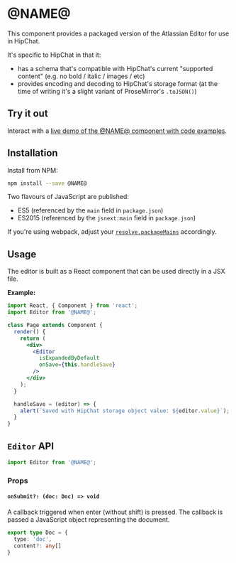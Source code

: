 # @NAME@

This component provides a packaged version of the Atlassian Editor for use in HipChat.

It's specific to HipChat in that it:

- has a schema that's compatible with HipChat's current "supported content" (e.g. no bold / italic / images / etc)
- provides encoding and decoding to HipChat's storage format (at the time of writing it's a slight variant of ProseMirror's `.toJSON()`)

## Try it out

Interact with a [live demo of the @NAME@ component with code examples](https://aui-cdn.atlassian.com/atlaskit/stories/@NAME@/@VERSION@/).


## Installation

Install from NPM:

```sh
npm install --save @NAME@
```

Two flavours of JavaScript are published:

- ES5 (referenced by the `main` field in `package.json`)
- ES2015 (referenced by the `jsnext:main` field in `package.json`)

If you're using webpack, adjust your [`resolve.packageMains`](https://webpack.github.io/docs/configuration.html#resolve-packagemains) accordingly.


## Usage

The editor is built as a React component that can be used directly in a JSX file.

**Example:**

```jsx
import React, { Component } from 'react';
import Editor from '@NAME@';

class Page extends Component {
  render() {
    return (
      <div>
        <Editor
          isExpandedByDefault
          onSave={this.handleSave}
        />
      </div>
    );
  }

  handleSave = (editor) => {
    alert(`Saved with HipChat storage object value: ${editor.value}`);
  }
}
```


## `Editor` API

```jsx
import Editor from '@NAME@';
```

### Props

#### `onSubmit?: (doc: Doc) => void`

A callback triggered when enter (without shift) is pressed. The callback is passed a JavaScript object
representing the document.

```typescript
export type Doc = {
  type: 'doc',
  content?: any[]
}
```
